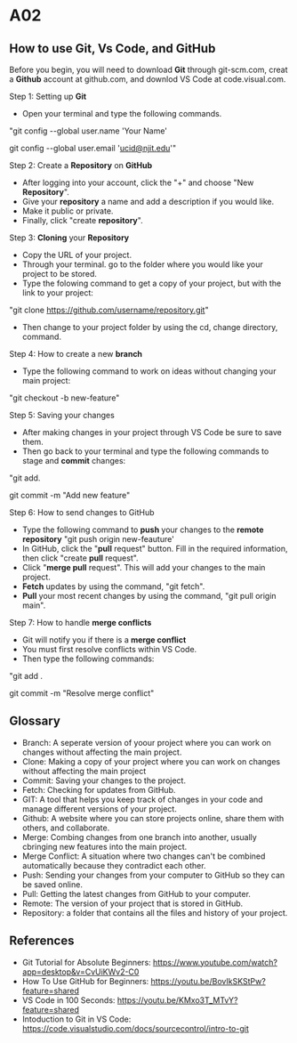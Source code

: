 # A02
## How to use Git, Vs Code, and GitHub


Before you begin, you will need to download __Git__ through git-scm.com, creat a __Github__ account at github.com, and downlod VS Code at code.visual.com.


Step 1: Setting up __Git__
- Open your terminal and type the following commands.

"git config --global user.name 'Your Name'

git config --global user.email 'ucid@njit.edu'"



Step 2: Create a __Repository__ on __GitHub__
- After logging into your account, click the "+" and choose "New __Repository__".
- Give your __repository__ a name and add a description if you would like.
- Make it public or private.
- Finally, click "create __repository__".


Step 3: __Cloning__ your __Repository__
- Copy the URL of your project.
- Through your terminal. go to the folder where you would like your project to be stored.
- Type the folowing command to get a copy of your project, but with the link to your project:

"git clone https://github.com/username/repository.git"
- Then change to your project folder by using the cd, change directory, command.


Step 4: How to create a new __branch__
- Type the following command to work on ideas without changing your main project:

"git checkout -b new-feature"


Step 5: Saving your changes 
- After making changes in your project through VS Code be sure to save them.
- Then go back to your terminal and type the following commands to stage and __commit__ changes:

"git add.

git commit -m "Add new feature"


Step 6: How to send changes to GitHub
- Type the following command to __push__ your changes to the __remote repository__
"git push origin new-feauture'
- In GitHub, click the "__pull__ request" button. Fill in the required information, then click "create __pull__ request".
- Click "__merge pull__ request". This will add your changes to the main project. 
- __Fetch__ updates by using the command, "git fetch".
- __Pull__ your most recent changes by using the command, "git pull origin main".


Step 7: How to handle __merge conflicts__
- Git will notify you if there is a __merge conflict__
- You must first resolve conflicts within VS Code.
- Then type the following commands:

"git add .

git commit -m "Resolve merge conflict"

## Glossary

- Branch: A seperate version of yoour project where you can work on changes without affecting the main project.
- Clone: Making a copy of your project where you can work on changes without affecting the main project
- Commit: Saving your changes to the project.
- Fetch: Checking for updates from GitHub. 
- GIT: A tool that helps you keep track of changes in your code and manage different versions of your project.
- Github: A website where you can store projects online, share them with others, and collaborate.
- Merge: Combing changes from one branch into another, usually cbringing new features into the main project.
- Merge Conflict: A situation where two changes can't be combined automatically because they contradict each other. 
- Push: Sending your changes from your computer to GitHub so they can be saved online.
- Pull: Getting the latest changes from GitHub to your computer.
- Remote: The version of your project that is stored in GitHub.
- Repository: a folder that contains all the files and history of your project.
## References
- Git Tutorial for Absolute Beginners: https://www.youtube.com/watch?app=desktop&v=CvUiKWv2-C0
- How To Use GitHub for Beginners: https://youtu.be/BovIkSKStPw?feature=shared
- VS Code in 100 Seconds: https://youtu.be/KMxo3T_MTvY?feature=shared
- Intoduction to Git in VS Code: https://code.visualstudio.com/docs/sourcecontrol/intro-to-git
